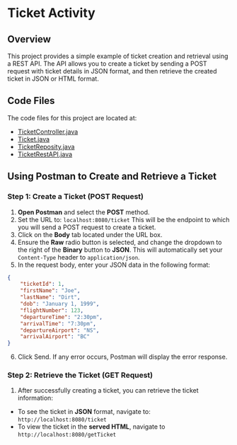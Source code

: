 # Ticket Activity

## Overview
This project provides a simple example of ticket creation and retrieval using a REST API. The API allows you to create a ticket by sending a POST request with ticket details in JSON format, and then retrieve the created ticket in JSON or HTML format.

## Code Files
The code files for this project are located at:
- [TicketController.java](.src/main/java/org/example/ticket/controller/TicketController.java)
- [Ticket.java](.src/main/java/org/example/ticket/model/Ticket.java)
- [TicketReposity.java](.src/main/java/org/example/ticket/repository/TicketRepository.java)
- [TicketRestAPI.java](.src/main/java/org/example/ticket/restController/TicketRestAPI.java)

## Using Postman to Create and Retrieve a Ticket

### Step 1: Create a Ticket (POST Request)
1. **Open Postman** and select the **POST** method.
2. Set the URL to: `localhost:8080/ticket` This will be the endpoint to which you will send a POST request to create a ticket.
3. Click on the **Body** tab located under the URL box.
4. Ensure the **Raw** radio button is selected, and change the dropdown to the right of the **Binary** button to **JSON**. This will automatically set your `Content-Type` header to `application/json`.
5. In the request body, enter your JSON data in the following format:
```json
{
    "ticketId": 1,
    "firstName": "Joe",
    "lastName": "Dirt",
    "dob": "January 1, 1999",
    "flightNumber": 123,
    "departureTime": "2:30pm",
    "arrivalTime": "7:30pm",
    "departureAirport": "NS",
    "arrivalAirport": "BC"
}
```
6. Click Send. If any error occurs, Postman will display the error response.

### Step 2: Retrieve the Ticket (GET Request)
1. After successfully creating a ticket, you can retrieve the ticket information:
- To see the ticket in **JSON** format, navigate to: `http://localhost:8080/ticket`
- To view the ticket in the **served HTML**, navigate to `http://localhost:8080/getTicket`  


